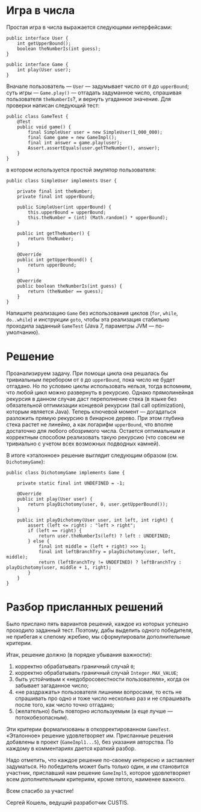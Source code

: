Игра в числа
============

Простая игра в числа выражается следующими интерфейсами:

    public interface User {
        int getUpperBound();
        boolean theNumberIs(int guess);
    }

    public interface Game {
        int play(User user);
    }

Вначале пользователь — `User` — задумывает число от `0` до `upperBound`; суть
игры — `Game.play()` — отгадать задуманное число, спрашивая пользователя
`theNumberIs`?, и вернуть угаданное значение. Для проверки написан следующий тест:

    public class GameTest {
        @Test
        public void game() {
            final SimpleUser user = new SimpleUser(1_000_000);
            final Game game = new GameImpl();
            final int answer = game.play(user);
            Assert.assertEquals(user.getTheNumber(), answer);
        }
    }

в котором используется простой эмулятор пользователя:

    public class SimpleUser implements User {
        
        private final int theNumber;
        private final int upperBound;
        
        public SimpleUser(int upperBound) {
            this.upperBound = upperBound;
            this.theNumber = (int) (Math.random() * upperBound);
        }
        
        public int getTheNumber() {
            return theNumber;
        }
        
        @Override
        public int getUpperBound() {
            return upperBound;
        }
    
        @Override
        public boolean theNumberIs(int guess) {
            return (theNumber == guess);
        }
    }

Напишите реализацию `Game` без использования циклов (`for`, `while`, `do..while`)
и инструкции `goto`, чтобы эта реализация стабильно проходила заданный `GameTest`
(Java 7, параметры JVM — по-умолчанию).

Решение
=======

Проанализируем задачу. При помощи цикла она решалась бы тривиальным перебором
от `0` до `upperBound`, пока число не будет отгадано. Но по условию циклы использовать нельзя,
тогда вспомним, что любой цикл можно развернуть в рекурсию. Однако прямолинейная рекурсия в данном случае
даст переполнение стека (в языке без обязательной оптимизации концевой рекурсии (tail call optimization),
которым является Java). Теперь ключевой момент — догадаться разложить прямую рекурсию в бинарное дерево.
При этом глубина стека растет не линейно, а как логарифм `upperBound`, что вполне достаточно для любого
обозримого числа. Остается оптимальным и корректным способом реализовать такую рекурсию
(что совсем не тривиально с учетом всех возможных подводных камней).

В итоге «эталонное» решение выглядит следующим образом (см. `DichotomyGame`):

    public class DichotomyGame implements Game {

        private static final int UNDEFINED = -1;

        @Override
        public int play(User user) {
            return playDichotomy(user, 0, user.getUpperBound());
        }

        public int playDichotomy(User user, int left, int right) {
            assert (left <= right) : "left > right";
            if (left == right) {
                return user.theNumberIs(left) ? left : UNDEFINED;
            } else {
                final int middle = (left + right) >>> 1;
                final int leftBranchTry = playDichotomy(user, left, middle);
                return (leftBranchTry != UNDEFINED) ? leftBranchTry : playDichotomy(user, middle + 1, right);
            }
        }
    }

Разбор присланных решений
=========================

Было прислано пять вариантов решений, каждое из которых успешно проходило заданный тест.
Поэтому, дабы выделить одного победителя, не прибегая к слепому жребию, мы сформулировали
дополнительные критерии.

Итак, решение должно (в порядке убывания важности):
 1) корректно обрабатывать граничный случай  `0`;
 2) корректно обрабатывать граничный случай  `Integer.MAX_VALUE`;
 3) быть устойчивым к «недобросовестности пользователя», когда он забывает загаданное число;
 4) «не раздражать» пользователя лишними вопросами, то есть не спрашивать про одно и тоже число несколько раз
    и не спрашивать после того, как число точно отгадано;
 5) (желательно) быть повторно используемым (а еще лучше — потокобезопасным).

Эти критерии формализованы в откорректированном `GameTest`. «Эталонное» решение удовлетворяет им.
Присланные решения добавлены в проект (`GameImpl1...5`), без указания авторства.
По каждому в комментариях дается краткий разбор.

Надо отметить, что каждое решение по-своему интересно и заставляет задуматься.
Но победитель может быть только один, и им становится участник, приславший нам решение `GameImpl5`, которое удовлетворяет
всем дополнительным критериям, кроме пятого, наименее важного.

Всем спасибо за участие!

Сергей Кошель, ведущий разработчик CUSTIS.
